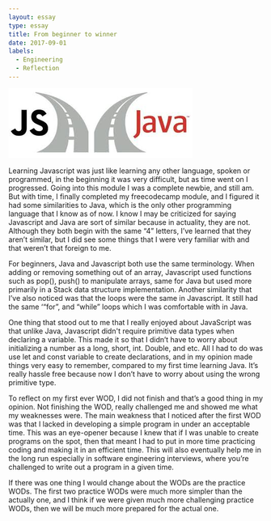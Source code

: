 ```yaml
---
layout: essay
type: essay
title: From beginner to winner
date: 2017-09-01
labels:
  - Engineering
  - Reflection
---
```


<img class="ui centered middle image" src="../images/java vs Javascript.jpg">

Learning Javascript was just like learning any other language, spoken or programmed, in the beginning it was very difficult, but as time went on I progressed. Going into this module I was a complete newbie, and still am. But with time, I finally completed my freecodecamp module, and I figured it had some similarities to Java, which is the only other programming language that I know as of now. I know I may be criticized for saying Javascript and Java are sort of similar because in actuality, they are not. Although they both begin with the same “4” letters, I’ve learned that they aren’t similar, but I did see some things that I were very familiar with and that weren’t that foreign to me. 

For beginners, Java and Javascript both use the same terminology. When adding or removing something out of an array, Javascript used functions such as pop(), push() to manipulate arrays, same for Java but used more primarily in a Stack data structure implementation. Another similarity that I’ve also noticed was that the loops were the same in Javascript. It still had the same ‘“for”, and “while” loops which I was comfortable with in Java.

One thing that stood out to me that I really enjoyed about JavaScript was that unlike Java, Javascript didn't require primitive data types when declaring a variable. This made it so that I didn’t have to worry about initializing a number as a long, short, int. Double, and etc. All I had to do was use let and const variable to create declarations, and in my opinion made things very easy to remember, compared to my first time learning Java. It’s really hassle free because now I don’t have to worry about using the wrong primitive type.

To reflect on my first ever WOD, I did not finish and that’s a good thing in my opinion. Not finishing the WOD, really challenged me and showed me what my weaknesses were. The main weakness that I noticed after the first WOD was that I lacked in developing a simple program in under an acceptable time. This was an eye-opener because I knew that if I was unable to create programs on the spot, then that meant I had to put in more time practicing coding and making it in an efficient time. This will also eventually help me in the long run especially in software engineering interviews, where you’re challenged to write out a program in a given time. 

If there was one thing I would change about the WODs are the practice WODs. The first two practice WODs were much more simpler than the actually one, and I think if we were given much more challenging practice WODs, then we will be much more prepared for the actual one. 

